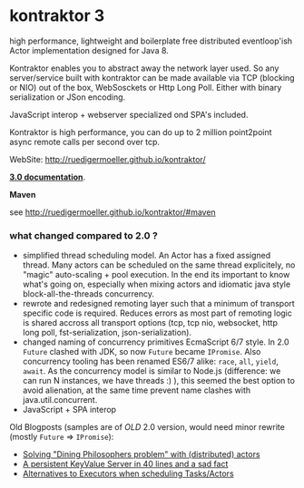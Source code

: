 kontraktor 3
============

high performance, lightweight and boilerplate free distributed eventloop'ish Actor implementation designed for Java 8.

Kontraktor enables you to abstract away the network layer used. So any server/service built with kontraktor can be made available via TCP (blocking or NIO) out of the box, WebSosckets or Http Long Poll. Either with binary serialization or JSon encoding.

JavaScript interop + webserver specialized ond SPA's included.

Kontraktor is high performance, you can do up to 2 million point2point async remote calls per second over tcp.

WebSite: http://ruedigermoeller.github.io/kontraktor/

[**3.0 documentation**](https://github.com/RuedigerMoeller/kontraktor/wiki/Kontraktor-3).

**Maven**

see http://ruedigermoeller.github.io/kontraktor/#maven

### what changed compared to 2.0 ?

* simplified thread scheduling model. An Actor has a fixed assigned thread. Many actors can be scheduled on the same thread explicitely, no "magic" auto-scaling + pool execution. In the end its important to know what's going on, especially when mixing actors and idiomatic java style block-all-the-threads concurrency.
* rewrote and redesigned remoting layer such that a minimum of transport specific code is required. Reduces errors as most part of remoting logic is shared accross all transport options (tcp, tcp nio, websocket, http long poll, fst-serialization, json-serialization).
* changed naming of concurrency primitives EcmaScript 6/7 style. In 2.0 `Future` clashed with JDK, so now `Future` became `IPromise`. Also concurrency tooling has been renamed ES6/7 alike: `race`, `all`, `yield`, `await`. As the concurrency model is similar to Node.js (difference: we can run N instances, we have threads :) ), this seemed the best option to avoid alienation, at the same time prevent name clashes with java.util.concurrent.
* JavaScript + SPA interop

Old Blogposts (samples are of *OLD* 2.0 version, would need minor rewrite (mostly `Future` => `IPromise`):

* [Solving "Dining Philosophers problem" with (distributed) actors](http://java-is-the-new-c.blogspot.de/2014/09/breaking-habit-solving-dining.html)
* [A persistent KeyValue Server in 40 lines and a sad fact](http://java-is-the-new-c.blogspot.de/2014/12/a-persistent-keyvalue-server-in-40.html)
* [Alternatives to Executors when scheduling Tasks/Actors](http://java-is-the-new-c.blogspot.de/2014/10/alternatives-to-executors-when.html)

